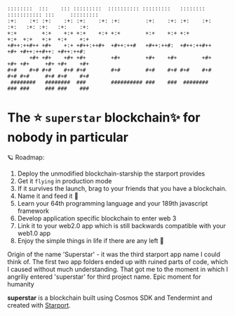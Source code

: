 ```
::::::::  :::    ::: :::::::::  :::::::::: :::::::::   :::::::: ::::::::::: :::     :::::::::  
:+:    :+: :+:    :+: :+:    :+: :+:        :+:    :+: :+:    :+:    :+:   :+: :+:   :+:    :+: 
+:+        +:+    +:+ +:+    +:+ +:+        +:+    +:+ +:+           +:+  +:+   +:+  +:+    +:+ 
+#++:++#++ +#+    +:+ +#++:++#+  +#++:++#   +#++:++#:  +#++:++#++    +#+ +#++:++#++: +#++:++#:  
       +#+ +#+    +#+ +#+        +#+        +#+    +#+        +#+    +#+ +#+     +#+ +#+    +#+ 
#+#    #+# #+#    #+# #+#        #+#        #+#    #+# #+#    #+#    #+# #+#     #+# #+#    #+# 
 ########   ########  ###        ########## ###    ###  ########     ### ###     ### ###    ### 
```
# The ⭐️ `superstar` blockchain✨ for nobody in particular
    
🪐 Roadmap:
1. Deploy the unmodified blockchain-starship the starport provides
2. Get it `flying` in production mode
3. If it survives the launch, brag to your friends that you have a blockchain.
4. Name it and feed it 🌟
5. Learn your 64th programming language and your 189th javascript framework
6. Develop application specific blockchain to enter web 3
7. Link it to your web2.0 app which is still backwards compatible with your web1.0 app
8. Enjoy the simple things in life if there are any left 💫

Origin of the name 'Superstar' - it was the third starport app name I could think of. The first two app folders ended up with ruined parts of code, which I caused without much understanding. That got me to the moment in which I angriliy entered 'superstar' for third project name. Epic moment for humanity


**superstar** is a blockchain built using Cosmos SDK and Tendermint and created with [Starport](https://github.com/tendermint/starport).

